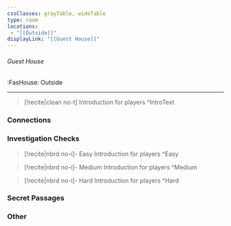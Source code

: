 ```yaml
---
cssClasses: grayTable, wideTable
type: room
locations:
 - "[[Outside]]"
displayLink: "[[Guest House]]"
---
```

###### Guest House
<span class="sub2">:FasHouse: Outside</span>

---

> [!recite|clean no-t]
>	Introduction for players
>^IntroText
	
### Connections

### Investigation Checks

> [!recite|nbrd no-i]- Easy
>	Introduction for players
>^Easy

> [!recite|nbrd no-i]- Medium
>	Introduction for players
>^Medium

> [!recite|nbrd no-i]- Hard
>	Introduction for players
>^Hard

### Secret Passages

### Other


